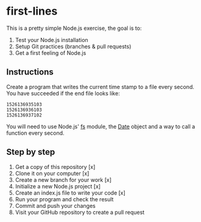 # first-lines

This is a pretty simple Node.js exercise, the goal is to:

1. Test your Node.js installation
2. Setup Git practices (branches & pull requests)
3. Get a first feeling of Node.js

## Instructions

Create a program that writes the current time stamp to a file every second.
You have succeeded if the end file looks like:

```
1526136935103
1526136936103
1526136937102
```

You will need to use Node.js' [fs](https://nodejs.org/api/fs.html) module, the [Date](https://developer.mozilla.org/en-US/docs/Web/JavaScript/Reference/Global_Objects/Date) object and a way to call a function every second.

## Step by step

1. Get a copy of this repository [x]
2. Clone it on your computer [x]
3. Create a new branch for your work [x]
4. Initialize a new Node.js project [x]
5. Create an index.js file to write your code [x]
6. Run your program and check the result 
7. Commit and push your changes
8. Visit your GitHub repository to create a pull request

